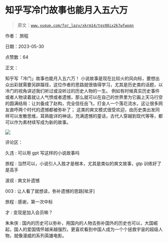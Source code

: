 # 知乎写冷门故事也能月入五六万

> 原文：[`www.yuque.com/for_lazy/xkrm14/tgs98ix2k7wfwoqn`](https://www.yuque.com/for_lazy/xkrm14/tgs98ix2k7wfwoqn)

作者： 旅程

日期：2023-05-30

点赞数：64

正文：

知乎写「冷门」故事也能月入五六万！ 小说故事是现在比较火的风向标，要想出众出彩就需要另辟蹊径，这位作者的思路就很值得学习，尤其是历史类的话题，以冷门的视角讲述我们听过或没听过的历史人物的一生。 例如有时候真实历史事件或者人物读着就让人气愤或者遗憾，那么就可以在自己的世界里为它画上天马行空的圆满结局：让刘备成了赵构，完全信任岳飞，打金人一个落花流水，这让很多网友直呼两个时代的遗憾都被弥补了； 这类的爽文模式很受欢迎，由历史类出发同样可以发散思维，耳熟能详的神话，充满遗憾的童话，古代人穿越到现代等等，都可以作为素材续写成为新的故事。

![](img/dbe5269e7edf0f2584130a7daf7a0cc5.png)

评论区：

久违 : 可以用 gpt 写这样的小说故事吗

旅程 : 当然可以，小说引人入胜才是根本，尤其是类似的爽文故事，gtp 训练好了是高手

波叔 : 爽文补遗憾

003 : 让人看了就想读，弥补遗憾的思路[呲牙]

旅程 : 感谢，第一次中标

才 : 变现是加入会员嘛？

朱朱侠 : 国内的历史可以弥补，用国内的人物去弥补国外的历史也可以，大国崛起，国人的爱国情怀越来越强烈，更喜欢看到中国人成为一个个拯救宇宙的超级人物，就像漫威的系列英雄电影。



